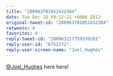 ```yaml
---
title: "280963701052432384"
date: Tue Dec 18 09:12:21 +0000 2012
original-tweet-id: "280963701052432384"
retweets: 0
favorites: 0
reply-tweet-id: "280963217759539201"
reply-user-id: "6752272"
reply-user-screen-name: "Joel_Hughes"
---
```

<a href="https://twitter.com/Joel_Hughes">@Joel_Hughes</a> here here!
